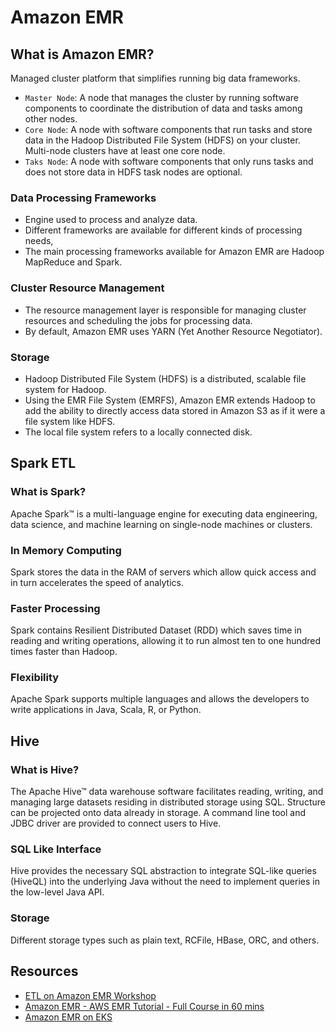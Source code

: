 # Amazon EMR

## What is Amazon EMR?

Managed cluster platform that simplifies running big data frameworks.

- `Master Node`: A node that manages the cluster by running software components to coordinate the distribution of data and tasks among other nodes.
- `Core Node`: A node with software components that run tasks and store data in the Hadoop Distributed File System (HDFS) on your cluster. Multi-node clusters have at least one core node.
- `Taks Node`: A node with software components that only runs tasks and does not store data in HDFS task nodes are optional.

### Data Processing Frameworks

- Engine used to process and analyze data.
- Different frameworks are available for different kinds of processing needs,
- The main processing frameworks available for Amazon EMR are Hadoop MapReduce and Spark.

### Cluster Resource Management

- The resource management layer is responsible for managing cluster resources and scheduling the jobs for processing data.
- By default, Amazon EMR uses YARN (Yet Another Resource Negotiator).

### Storage

- Hadoop Distributed File System (HDFS) is a distributed, scalable file system for Hadoop.
- Using the EMR File System (EMRFS), Amazon EMR extends Hadoop to add the ability to directly access data stored in Amazon S3 as if it were a file system like HDFS.
- The local file system refers to a locally connected disk.

## Spark ETL

### What is Spark?

Apache Spark™ is a multi-language engine for executing data engineering, data science, and machine learning on single-node machines or clusters.

### In Memory Computing

Spark stores the data in the RAM of servers which allow quick access and in turn accelerates the speed of analytics.

### Faster Processing

Spark contains Resilient Distributed Dataset (RDD) which saves time in reading and writing operations, allowing it to run almost ten to one hundred times faster than Hadoop.

### Flexibility

Apache Spark supports multiple languages and allows the developers to write applications in Java, Scala, R, or Python.

## Hive

### What is Hive?

The Apache Hive™ data warehouse software facilitates reading, writing, and managing large datasets residing in distributed storage using SQL. Structure can be projected onto data already in storage. A command line tool and JDBC driver are provided to connect users to Hive.

### SQL Like Interface

Hive provides the necessary SQL abstraction to integrate SQL-like queries (HiveQL) into the underlying Java without the need to implement queries in the low-level Java API.

### Storage

Different storage types such as plain text, RCFile, HBase, ORC, and others.

## Resources

- [ETL on Amazon EMR Workshop](https://catalog.us-east-1.prod.workshops.aws/workshops/c86bd131-f6bf-4e8f-b798-58fd450d3c44/en-US)
- [Amazon EMR - AWS EMR Tutorial - Full Course in 60 mins](https://www.youtube.com/watch?v=v9nk6mVxJDU)
- [Amazon EMR on EKS](https://docs.aws.amazon.com/emr/latest/EMR-on-EKS-DevelopmentGuide/emr-eks.html)

